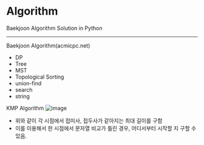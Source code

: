 # Algorithm

Baekjoon Algorithm Solution in Python

-------------------------------------

Baekjoon Algorithm(acmicpc.net)
- DP
- Tree
- MST
- Topological Sorting
- union-find
- search
- string

KMP Algorithm
![image](https://user-images.githubusercontent.com/76891875/110342731-15c6b000-806f-11eb-9bec-ceb0e1ab5618.png)
- 위와 같이 각 시점에서 접미사, 접두사가 같아지는 최대 길이를 구함
- 이를 이용해서 한 시점에서 문자열 비교가 틀린 경우, 어디서부터 시작할 지 구할 수 있음.
